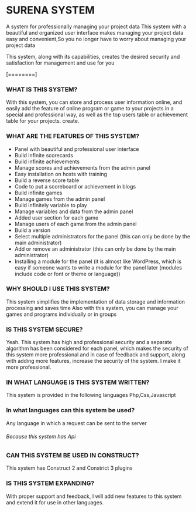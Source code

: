 # SURENA SYSTEM

A system for professionally managing your project data
This system with a beautiful and organized user interface makes managing your project data easy and convenient,So you no longer have to worry about managing your project data

This system, along with its capabilities, creates the desired security and satisfaction for management and use for you

[========]
### WHAT IS THIS SYSTEM?
With this system, you can store and process user information online, and easily add the feature of online program or game to your projects in a special and professional way, as well as the top users table or achievement table for your projects. create.

### WHAT ARE THE FEATURES OF THIS SYSTEM?
- Panel with beautiful and professional user interface
- Build infinite scorecards
- Build infinite achievements
- Manage scores and achievements from the admin panel
- Easy installation on hosts with training
- Build a reverse score table
- Code to put a scoreboard or achievement in blogs
- Build infinite games
- Manage games from the admin panel
- Build infinitely variable to play
- Manage variables and data from the admin panel
- Added user section for each game
- Manage users of each game from the admin panel
- Build a version
- Select multiple administrators for the panel (this can only be done by the main administrator)
- Add or remove an administrator (this can only be done by the main administrator)
- Installing a module for the panel (it is almost like WordPress, which is easy if someone wants to write a module for the panel later (modules include code or font or theme or language))

### WHY SHOULD I USE THIS SYSTEM?
This system simplifies the implementation of data storage and information processing and saves time
Also with this system, you can manage your games and programs individually or in groups

### IS THIS SYSTEM SECURE?
Yeah. This system has high and professional security and a separate algorithm has been considered for each panel, which makes the security of this system more professional and in case of feedback and support, along with adding more features, increase the security of the system. I make it more professional.

### IN WHAT LANGUAGE IS THIS SYSTEM WRITTEN?
This system is provided in the following languages
Php,Css,Javascript

### In what languages can this system be used?
Any language in which a request can be sent to the server
###### Because this system has Api

### CAN THIS SYSTEM BE USED IN CONSTRUCT?
This system has Construct 2 and Constrict 3 plugins

### IS THIS SYSTEM EXPANDING?
With proper support and feedback, I will add new features to this system and extend it for use in other languages.
